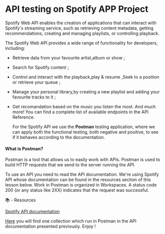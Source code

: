 # API testing on Spotify APP Project

Spotify Web API enables the creation of applications that can interact with Spotify's streaming service, such as retrieving content metadata, getting recommendations, creating and managing playlists, or controlling playback.

The Spotify Web API provides a wide range of functionality for developers, including:

- Retrieve data from your favourite artist,album or show ;
- Search for Spotify content ;
- Control and interact with the playback,play & resume ,Seek to a position or retrieve your queue ;
- Manage your personal library,by creating a new playlist and adding your favourite tracks to it ;
- Get recomandation based on the music you listen the most.
  And much more! You can find a complete list of available endpoints in the API Reference.

  For the Spotify API we use the **Postman** testing application, where we can apply both the functional testing, both negative and positive, to see if it behaves according to the documentation.

#### What is Postman?

Postman is a tool that allows us to easily work with APIs.
Postman is used to build HTTP requests that we send to the server running the API.

To use an API you need to read the API documentation. We're using Spotify API whose documentation can be found in the resources section of this lesson below.
Work in Postman is organized in Workspaces.
A status code 200 (or any status like 2XX) indicates that the request was successful.

📚 - Resources

[Spotify API documentation](https://developer.spotify.com/documentation/web-api/concepts/scopes#user-follow-read)


[Here](https://github.com/LauraScutariu/Postman-Project/blob/c6b7fbd8c9aa006815edb81945279405397d3a41/Spotify-postman_collection.json) you will find one collection which run in Postman in the API documentation presented previously. Enjoy !
